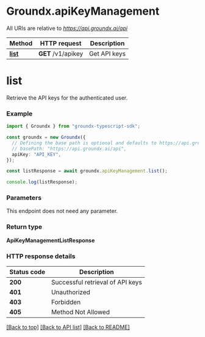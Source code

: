 # Groundx.apiKeyManagement

All URIs are relative to *https://api.groundx.ai/api*

Method | HTTP request | Description
------------- | ------------- | -------------
[**list**](ApiKeyManagementApi.md#list) | **GET** /v1/apikey | Get API keys


# **list**

Retrieve the API keys for the authenticated user.

### Example

```typescript
import { Groundx } from "groundx-typescript-sdk";

const groundx = new Groundx({
  // Defining the base path is optional and defaults to https://api.groundx.ai/api
  // basePath: "https://api.groundx.ai/api",
  apiKey: "API_KEY",
});

const listResponse = await groundx.apiKeyManagement.list();

console.log(listResponse);
```

### Parameters

This endpoint does not need any parameter.

### Return type

**ApiKeyManagementListResponse**


### HTTP response details
| Status code | Description |
|-------------|-------------|
**200** | Successful retrieval of API keys |
**401** | Unauthorized |
**403** | Forbidden |
**405** | Method Not Allowed |

[[Back to top]](#) [[Back to API list]](../README.md#documentation-for-api-endpoints) [[Back to README]](../README.md)



